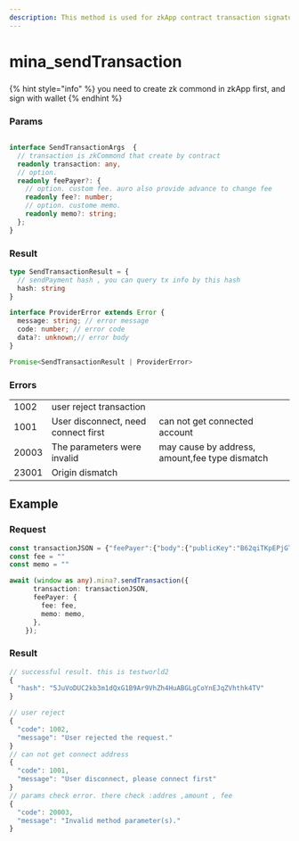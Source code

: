 ```yaml
---
description: This method is used for zkApp contract transaction signature
---
```


# mina\_sendTransaction

###

{% hint style="info" %}
you need to create zk commond in zkApp first, and sign with wallet
{% endhint %}

### Params

```typescript

interface SendTransactionArgs  {
  // transaction is zkCommond that create by contract 
  readonly transaction: any,
  // option. 
  readonly feePayer?: {
    // option. custom fee. auro also provide advance to change fee
    readonly fee?: number;
    // option. custome memo. 
    readonly memo?: string;
  };
}
```

### Result

```typescript
type SendTransactionResult = {
  // sendPayment hash , you can query tx info by this hash
  hash: string
}

interface ProviderError extends Error {
  message: string; // error message
  code: number; // error code 
  data?: unknown;// error body 
}

Promise<SendTransactionResult | ProviderError>
```

### Errors

|        |                                     |                                                |
| ------ | ----------------------------------- | ---------------------------------------------- |
| 1002   | user reject transaction             |                                                |
| 1001   | User disconnect, need connect first | can not get connected account                  |
| 20003 | The parameters were invalid         | may cause by address, amount,fee type dismatch |
| 23001 | Origin dismatch                     |                                                |

## Example

### Request

```typescript
const transactionJSON = {"feePayer":{"body":{"publicKey":"B62qiTKpEPjGTSHZrtM8uXiKgn8So916pLmNJKDhKeyBQL9TDb3nvBG","fee":"0","validUntil":null,"nonce":"0"},"authorization":"7mWxjLYgbJUkZNcGouvhVj5tJ8yu9hoexb9ntvPK8t5LHqzmrL6QJjjKtf5SgmxB4QWkDw7qoMMbbNGtHVpsbJHPyTy2EzRQ"},"accountUpdates":[{"body":{"publicKey":"B62qnwTPcbNqvrpw3pxdsD3NLnbadNJFk5MZnxQLUaX52EiGX7x9TM8","tokenId":"wSHV2S4qX9jFsLjQo8r1BsMLH2ZRKsZx6EJd1sbozGPieEC4Jf","update":{"appState":["33",null,null,null,null,null,null,null],"delegate":null,"verificationKey":null,"permissions":null,"zkappUri":null,"tokenSymbol":null,"timing":null,"votingFor":null},"balanceChange":{"magnitude":"0","sgn":"Positive"},"incrementNonce":false,"events":[],"actions":[],"callData":"9480311477670922688987895225723267062012786366393322319448750791657739847081","callDepth":0,"preconditions":{"network":{"snarkedLedgerHash":null,"blockchainLength":null,"minWindowDensity":null,"totalCurrency":null,"globalSlotSinceGenesis":null,"stakingEpochData":{"ledger":{"hash":null,"totalCurrency":null},"seed":null,"startCheckpoint":null,"lockCheckpoint":null,"epochLength":null},"nextEpochData":{"ledger":{"hash":null,"totalCurrency":null},"seed":null,"startCheckpoint":null,"lockCheckpoint":null,"epochLength":null}},"account":{"balance":null,"nonce":null,"receiptChainHash":null,"delegate":null,"state":["31",null,null,null,null,null,null,null],"actionState":null,"provedState":null,"isNew":null},"validWhile":null},"useFullCommitment":false,"implicitAccountCreationFee":false,"mayUseToken":{"parentsOwnToken":false,"inheritFromParent":false},"authorizationKind":{"isSigned":false,"isProved":true,"verificationKeyHash":"10245640308479032248697049003357984740828440340040477697922362566190589502399"}},"authorization":{"proof":null,"signature":null}}],"memo":"E4YM2vTHhWEg66xpj52JErHUBU4pZ1yageL4TVDDpTTSsv8mK6YaH"}"
const fee = ""
const memo = ""

await (window as any).mina?.sendTransaction({
      transaction: transactionJSON,
      feePayer: {
        fee: fee,
        memo: memo,
      },
    });

```

### Result

```typescript
// successful result. this is testworld2
{
  "hash": "5JuVoDUC2kb3m1dQxG1B9Ar9VhZh4HuABGLgCoYnEJqZVhthk4TV"
}

// user reject 
{
  "code": 1002,
  "message": "User rejected the request."
}
// can not get connect address
{
  "code": 1001,
  "message": "User disconnect, please connect first"
}
// params check error. there check :addres ,amount , fee
{
  "code": 20003,
  "message": "Invalid method parameter(s)."
}
```
